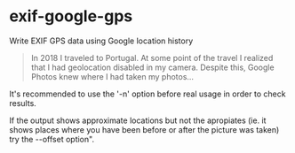 # exif-google-gps
Write EXIF GPS data using Google location history 

> In 2018 I traveled to Portugal. At some point of the travel I realized that I had geolocation disabled in my camera. Despite this, Google Photos knew where I had taken my photos...

It's recommended to use the '-n' option before real usage in order to check results.

If the output shows approximate locations but not the apropiates (ie. it shows places where you have been before or after the picture was taken) try the --offset option".

